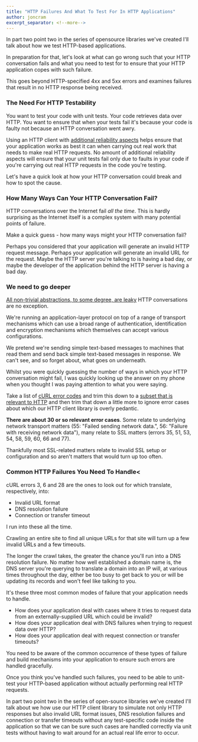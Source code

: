 ```yaml
---
title: "HTTP Failures And What To Test For In HTTP Applications"
author: joncram
excerpt_separator: <!--more-->
---
```

    
In part two point two in the series of opensource libraries we've
created I'll talk about how we test HTTP-based applications.

In preparation for that, let's look at what can go wrong such that your
HTTP conversation fails and what you need to test for to ensure that your
HTTP application copes with such failure.

This goes beyond HTTP-specified 4xx and 5xx errors and examines failures
that result in no HTTP response being received.

<!--more-->

### The Need For HTTP Testability

You want to test your code with unit tests. Your code  retrieves data over
HTTP. You want to ensure that when your tests fail it's because your code
is faulty not because an HTTP conversation went
awry.

Using an HTTP client with [additional reliability aspects](/opensource-libraries-weve-created-and-how-we-use-them-part-two-point-one-http-reliability/)
helps ensure that your application works as best it can when carrying out
real work that needs to make real HTTP requests. No amount of additional
reliability aspects will ensure that your unit tests fail only due to
faults in your code if you're carrying out real HTTP requests in the code
you're testing.

Let's have a quick look at how your HTTP conversation could break and how
to spot the cause.
    
### How Many Ways Can Your HTTP Conversation Fail?

HTTP conversations over the Internet fail <em>all the time</em>. This is
hardly surprising as the Internet itself is a complex system with many
potential points of failure.

Make a quick guess - how many ways might your HTTP conversation fail?

Perhaps you considered that your application will generate an invalid HTTP
request message. Perhaps your application will generate an invalid URL
for the request. Maybe the HTTP server you're talking to is having a bad
day, or maybe the developer of the application behind the HTTP server
is having a bad day.
    
### We need to go deeper

[All non-trivial abstractions, to some degree, are leaky](http://www.joelonsoftware.com/articles/LeakyAbstractions.html)
HTTP conversations are no exception.

We're running an application-layer protocol on top of a range of
transport mechanisms which can use a broad range of authentication,
identification and encryption mechanisms which themselves can accept
various configurations.

We pretend we're sending simple text-based messages to machines that read
them and send back simple text-based messages in response. We can't see,
and so forget about, what goes on underneath.

Whilst you were quickly guessing the number of ways in which your HTTP
conversation might fail, I was quickly looking up the answer on my phone
when you thought I was paying attention to what you were saying.   
    
Take a list of [cURL error codes](http://curl.haxx.se/libcurl/c/libcurl-errors.html)
and trim this down to a [subset that is relevant to HTTP](https://github.com/webignition/http-client/blob/master/src/webignition/Http/Client/CurlException.php)
and then trim that down a little more to
ignore error cases about which our HTTP client library is overly pedantic.    
    
**There are about 30 or so relevant error cases**. Some
relate to underlying network transport matters (55: "Failed sending
network data.",  56: "Failure with receiving network data"), many relate
to SSL matters (errors 35, 51, 53, 54, 58, 59, 60, 66 and 77).

Thankfully most SSL-related matters relate to invalid SSL setup or configuration
and so aren't matters that would turn up too often.
    
### Common HTTP Failures You Need To Handle<

cURL errors 3, 6 and 28 are the ones to look out for which translate, respectively,
into:

- Invalid URL format
- DNS resolution failure
- Connection or transfer timeout

I run into these all the time.

Crawling an entire site to find all unique  URLs for that site will turn up
a few invalid URLs and a few timeouts.

The longer the crawl takes, the greater the chance you'll run into a DNS
resolution failure. No matter how well established a domain name is, the
DNS server you're querying to translate a domain into an IP will, at
various times throughout the day, either be too busy to get back to you
or will be updating its records and won't feel like talking to you.

It's these three most common modes of failure that your application needs
to handle.


- How does your application deal with cases where it tries to
request data from an externally-supplied URL which could be
invalid?
- How does your application deal with DNS failures when trying to
request data over HTTP?
- How does your application deal with request connection or transfer
timeouts?

You need to be aware of the common occurrence of these types of failure
and build mechanisms into your application to ensure such errors are
handled gracefully.

Once you think you've handled such failures, you need to be able to
unit-test your HTTP-based application without actually performing real
HTTP requests.

In part two point two in the series of open-source libraries we've
created I'll talk about we how use our HTTP client library to simulate not
only HTTP responses but also invalid URL format issues, DNS resolution
failures and connection or transfer timeouts without any test-specific
code inside the application so that we can be sure such cases are handled
correctly via unit tests without having to wait around for an actual real
life error to occur.
